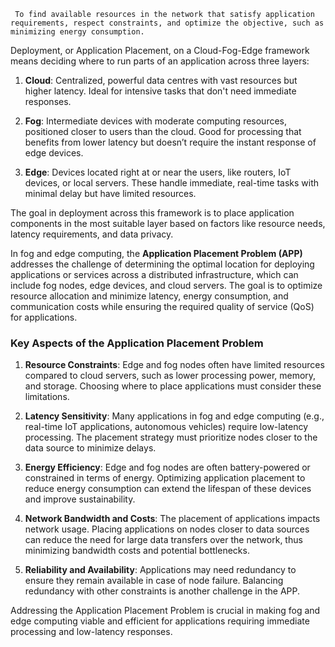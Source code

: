 ` To find available resources in the network that satisfy application requirements, respect constraints, and optimize the objective, such as minimizing energy consumption.`


Deployment, or Application Placement, on a Cloud-Fog-Edge framework means deciding where to run parts of an application across three layers:
 
1. **Cloud**: Centralized, powerful data centres with vast resources but higher latency. Ideal for intensive tasks that don't need immediate responses.

2. **Fog**: Intermediate devices with moderate computing resources, positioned closer to users than the cloud. Good for processing that benefits from lower latency but doesn’t require the instant response of edge devices.

3. **Edge**: Devices located right at or near the users, like routers, IoT devices, or local servers. These handle immediate, real-time tasks with minimal delay but have limited resources.

The goal in deployment across this framework is to place application components in the most suitable layer based on factors like resource needs, latency requirements, and data privacy.


In fog and edge computing, the **Application Placement Problem (APP)** addresses the challenge of determining the optimal location for deploying applications or services across a distributed infrastructure, which can include fog nodes, edge devices, and cloud servers. The goal is to optimize resource allocation and minimize latency, energy consumption, and communication costs while ensuring the required quality of service (QoS) for applications.

### Key Aspects of the Application Placement Problem
1. **Resource Constraints**: Edge and fog nodes often have limited resources compared to cloud servers, such as lower processing power, memory, and storage. Choosing where to place applications must consider these limitations.

2. **Latency Sensitivity**: Many applications in fog and edge computing (e.g., real-time IoT applications, autonomous vehicles) require low-latency processing. The placement strategy must prioritize nodes closer to the data source to minimize delays.

3. **Energy Efficiency**: Edge and fog nodes are often battery-powered or constrained in terms of energy. Optimizing application placement to reduce energy consumption can extend the lifespan of these devices and improve sustainability.

4. **Network Bandwidth and Costs**: The placement of applications impacts network usage. Placing applications on nodes closer to data sources can reduce the need for large data transfers over the network, thus minimizing bandwidth costs and potential bottlenecks.

5. **Reliability and Availability**: Applications may need redundancy to ensure they remain available in case of node failure. Balancing redundancy with other constraints is another challenge in the APP.


Addressing the Application Placement Problem is crucial in making fog and edge computing viable and efficient for applications requiring immediate processing and low-latency responses.